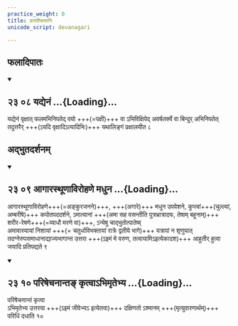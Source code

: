 ```yaml
---
practice_weight: 0
title: प्रायश्चित्तानि
unicode_script: devanagari

---
```

## फलादिपातः
<div class="js_include" includetitle="false" newlevelforh1="2" unfilled url="/vedAH_yajuH/taittirIyam/sUtram/ApastambaH/gRhyam/sUtra-pAThaH/vishvAsa-prastutiH/26_prakIrNakarmANi/23_08_yadyenaM.md">
<details open><summary><h2>२३ ०८ यद्येनं ...{Loading}...</h2></summary>

यद्येनं वृक्षात् फलमभिनिपतेद् वयो +++(=पक्षी)+++ वा ऽभिविक्षिपेद् अवर्षतर्क्ये वा बिन्दुर् अभिनिपतेत् तदुत्तरैर् +++(ऽयदि वृक्षादिऽत्यादिभिः)+++ यथालिङ्गं प्रक्षालयीत ८

</details>
</div>

## अद्भुतदर्शनम्
<div class="js_include" includetitle="false" newlevelforh1="2" unfilled url="/vedAH_yajuH/taittirIyam/sUtram/ApastambaH/gRhyam/sUtra-pAThaH/vishvAsa-prastutiH/26_prakIrNakarmANi/23_09_AgArasthUNAvirohaNe_madhuna.md">
<details open><summary><h2>२३ ०९ आगारस्थूणाविरोहणे मधुन ...{Loading}...</h2></summary>

आगारस्थूणाविरोहणे+++(=अङ्कुरजनने)+++, +++(अगारे)+++ मधुन उपवेशने, कुप्त्वां+++(चुल्ल्यां, अम्बरीषे)+++ कपोतपददर्शने, ऽमात्यानां +++(अमा सह वसन्तीति पुत्रभ्रात्रादयः, तेषाम् बहूनाम्)+++
शरीर-रेषणे+++(=व्याधौ मरणे वा)+++, ऽन्येषु चाद्भुतोत्पातेष्व्  
अमावास्यायां निशायां +++(= चतुर्धाविभक्तायां रात्रेः द्वतीये भागे)+++ यत्रापां न शृणुयात्  
तदग्नेरुपसमाधानाद्याज्यभागान्त उत्तरा +++(ऽइमं मे वरुण, तत्वायामिऽइत्येकादश)+++ आहुतीर् हुत्वा जयादि प्रतिपद्यते ९  

</details>
</div>
<div class="js_include" includetitle="false" newlevelforh1="2" unfilled url="/vedAH_yajuH/taittirIyam/sUtram/ApastambaH/gRhyam/sUtra-pAThaH/vishvAsa-prastutiH/26_prakIrNakarmANi/23_10_pariShechanAnta~N_kRtvA-bhimRtebhya.md">
<details open><summary><h2>२३ १० परिषेचनान्तङ् कृत्वाऽभिमृतेभ्य ...{Loading}...</h2></summary>

परिषेचनान्तं कृत्वा  
ऽभिमृतेभ्य उत्तरया +++(ऽइमं जीवेभ्यऽ इत्येतया)+++ दक्षिणतो ऽश्मानम् +++(मृत्युवारणार्थम्)+++ परिधिं दधाति १०

</details>
</div> 